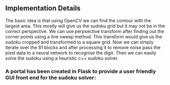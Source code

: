 ## Implementation Details

The basic idea is that using OpenCV we can find the contour with the largest area. This mostly will give us the sudoku grid but it may not be in the correct perspective. We can use perpsective transform after finding out the corner points using a line sweep method. This transform would give us the sudoku cropped and transformed to a square grid. Now we can simply iterate over the 81 blocks and after processing it to remove noise pass the pixel data to a neural network to recognise the digit. Then we can easily solve the sudoku using a heuristic c++ sudoku solver.


### A portal has been created in Flask to provide a user friendly GUI front end for the sudoku solver: